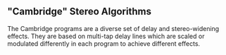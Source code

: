 ## "Cambridge" Stereo Algorithms

The Cambridge programs are a diverse set of delay and stereo-widening effects.
They are based on multi-tap delay lines which are scaled or modulated
differently in each program to achieve different effects.
